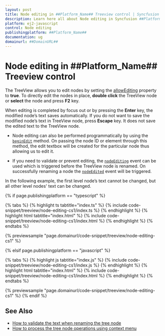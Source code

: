 ```yaml
---
layout: post
title: Node editing in ##Platform_Name## Treeview control | Syncfusion
description: Learn here all about Node editing in Syncfusion ##Platform_Name## Treeview control of Syncfusion Essential JS 2 and more.
platform: ej2-javascript
control: Node editing 
publishingplatform: ##Platform_Name##
documentation: ug
domainurl: ##DomainURL##
---
```


# Node editing in ##Platform_Name## Treeview control

The TreeView allows you to edit nodes by setting the [allowEditing](https://helpej2.syncfusion.com/documentation/api/treeview/#allowediting) property to **true**.
To directly edit the nodes in place, **double click** the TreeView node or **select** the node and press **F2** key.

When editing is completed by focus out or by pressing the **Enter** key, the modified node’s text saves automatically. If you do not want to save the modified node’s text in TreeView node, press **Escape** key. It does not save the edited text to the TreeView node.

* Node editing can also be performed programmatically by using the [`beginEdit`](https://helpej2.syncfusion.com/documentation/api/treeview/#beginedit) method. On passing the node ID or element through this method, the edit textbox will be created for the particular node thus allowing us to edit it.

* If you need to validate or prevent editing, the [`nodeEditing`](https://helpej2.syncfusion.com/documentation/api/treeview/#nodeediting) event can be used which is triggered before the TreeView node is renamed. On successfully renaming a node the [`nodeEdited`](https://helpej2.syncfusion.com/documentation/api/treeview/#nodeedited) event will be triggered.

In the following example, the first level node’s text cannot be changed, but all other level nodes' text can be changed.

{% if page.publishingplatform == "typescript" %}

 {% tabs %}
{% highlight ts tabtitle="index.ts" %}
{% include code-snippet/treeview/node-editing-cs1/index.ts %}
{% endhighlight %}
{% highlight html tabtitle="index.html" %}
{% include code-snippet/treeview/node-editing-cs1/index.html %}
{% endhighlight %}
{% endtabs %}
        
{% previewsample "page.domainurl/code-snippet/treeview/node-editing-cs1" %}

{% elsif page.publishingplatform == "javascript" %}

{% tabs %}
{% highlight js tabtitle="index.js" %}
{% include code-snippet/treeview/node-editing-cs1/index.js %}
{% endhighlight %}
{% highlight html tabtitle="index.html" %}
{% include code-snippet/treeview/node-editing-cs1/index.html %}
{% endhighlight %}
{% endtabs %}

{% previewsample "page.domainurl/code-snippet/treeview/node-editing-cs1" %}
{% endif %}

## See Also

* [How to validate the text when renaming the tree node](https://ej2.syncfusion.com/documentation/treeview/how-to/validate-the-text-when-renaming-the-tree-node)
* [How to process the tree node operations using context menu](https://ej2.syncfusion.com/documentation/treeview/how-to/process-the-tree-node-operations-using-context-menu)